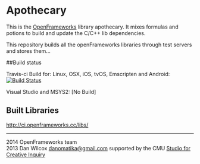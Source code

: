 Apothecary 
==========

This is the [OpenFrameworks](http://openframeworks.cc) library apothecary. It mixes formulas and potions to build and update the C/C++ lib dependencies.

This repository builds all the openFrameworks libraries through test servers and stores them...

##Build status

Travis-ci Build for: Linux, OSX, iOS, tvOS, Emscripten and Android:    [![Build Status](https://travis-ci.org/openframeworks/apothecary.svg?branch=master)](https://travis-ci.org/openframeworks/apothecary)

Visual Studio and MSYS2: [No Build]


## Built Libraries

[http://ci.openframeworks.cc/libs/ ](http://ci.openframeworks.cc/libs/ )

------------

2014 OpenFrameworks team  
2013 Dan Wilcox <danomatika@gmail.com> supported by the CMU [Studio for Creative Inquiry](http://studioforcreativeinquiry.org/)
